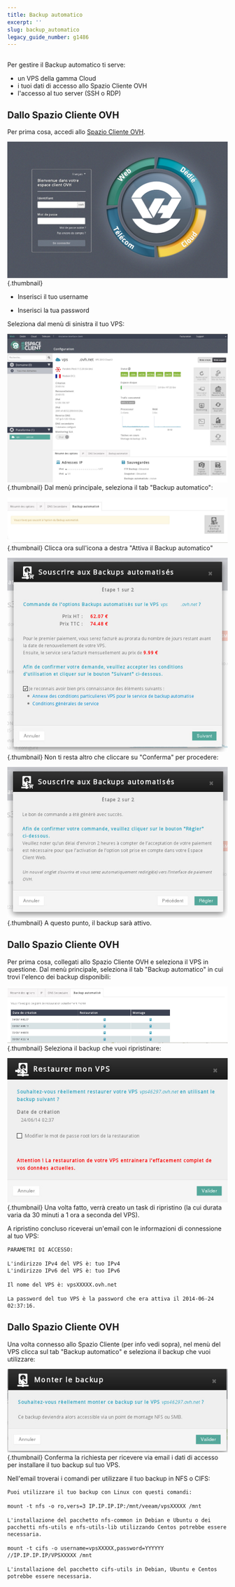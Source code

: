 ```yaml
---
title: Backup automatico
excerpt: ''
slug: backup_automatico
legacy_guide_number: g1486
---
```



## 
Per gestire il Backup automatico ti serve:


- un VPS della gamma Cloud
- i tuoi dati di accesso allo Spazio Cliente OVH
- l'accesso al tuo server (SSH o RDP)




## Dallo Spazio Cliente OVH
Per prima cosa, accedi allo [Spazio Cliente OVH](https://www.ovh.com/manager/web/).

![](images/img_2080.jpg){.thumbnail}

- Inserisci il tuo username

- Inserisci la tua password


Seleziona dal menù di sinistra il tuo VPS:

![](images/img_2023.jpg){.thumbnail}
Dal menù principale, seleziona il tab "Backup automatico":

![](images/img_2026.jpg){.thumbnail}
Clicca ora sull'icona a destra "Attiva il Backup automatico"

![](images/img_2027.jpg){.thumbnail}
Non ti resta altro che cliccare su "Conferma" per procedere:

![](images/img_2028.jpg){.thumbnail}
A questo punto, il backup sarà attivo.


## Dallo Spazio Cliente OVH
Per prima cosa, collegati allo Spazio Cliente OVH e seleziona il VPS in questione.
Dal menù principale, seleziona il tab "Backup automatico" in cui trovi l'elenco dei backup disponibili:

![](images/img_2021.jpg){.thumbnail}
Seleziona il backup che vuoi ripristinare:

![](images/img_2025.jpg){.thumbnail}
Una volta fatto, verrà creato un task di ripristino (la cui durata varia da 30 minuti a 1 ora a seconda del VPS).

A ripristino concluso riceverai un'email con le informazioni di connessione al tuo VPS:


```
PARAMETRI DI ACCESSO:

L'indirizzo IPv4 del VPS è: tuo IPv4
L'indirizzo IPv6 del VPS è: tuo IPv6

Il nome del VPS è: vpsXXXXX.ovh.net

La password del tuo VPS è la password che era attiva il 2014-06-24 02:37:16.
```




## Dallo Spazio Cliente OVH
Una volta connesso allo Spazio Cliente (per info vedi sopra), nel menù del VPS clicca sul tab "Backup automatico" e seleziona il backup che vuoi utilizzare:

![](images/img_2022.jpg){.thumbnail}
Conferma la richiesta per ricevere via email i dati di accesso per installare il tuo backup sul tuo VPS.

Nell'email troverai i comandi per utilizzare il tuo backup in NFS o CIFS:


```
Puoi utilizzare il tuo backup con Linux con questi comandi:

mount -t nfs -o ro,vers=3 IP.IP.IP.IP:/mnt/veeam/vpsXXXXX /mnt

L'installazione del pacchetto nfs-common in Debian e Ubuntu o dei pacchetti nfs-utils e nfs-utils-lib utilizzando Centos potrebbe essere necessaria.

mount -t cifs -o username=vpsXXXXX,password=YYYYYY //IP.IP.IP.IP/VPSXXXXX /mnt

L'installazione del pacchetto cifs-utils in Debian, Ubuntu e Centos potrebbe essere necessaria.
```



